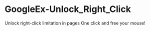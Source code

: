 # GoogleEx-Unlock_Right_Click
Unlock right-click limitation in pages
One click and free your mouse!
